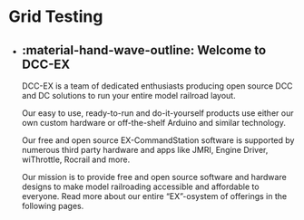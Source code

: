 # Grid Testing

<div class="grid" markdown>

<div class="grid cards static" markdown>

- ## :material-hand-wave-outline: Welcome to DCC-EX

    DCC-EX is a team of dedicated enthusiasts producing open source DCC and DC solutions to run your entire model railroad layout.

    Our easy to use, ready-to-run and do-it-yourself products use either our own custom hardware or off-the-shelf Arduino and similar technology.

    Our free and open source EX-CommandStation software is supported by numerous third party hardware and apps like JMRI, Engine Driver, wiThrottle, Rocrail and more.

    Our mission is to provide free and open source software and hardware designs to make model railroading accessible and affordable to everyone. Read more about our entire “EX”-osystem of offerings in the following pages.

</div>

</div>

